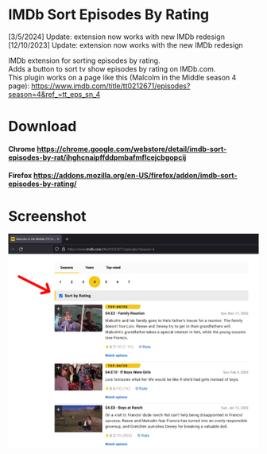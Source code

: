 # IMDb Sort Episodes By Rating  
[3/5/2024] Update: extension now works with new IMDb redesign  
[12/10/2023] Update: extension now works with the new IMDb redesign  

IMDb extension for sorting episodes by rating.  
Adds a button to sort tv show episodes by rating on IMDb.com.  
This plugin works on a page like this (Malcolm in the Middle season 4 page):
https://www.imdb.com/title/tt0212671/episodes?season=4&ref_=tt_eps_sn_4

# Download
#### Chrome https://chrome.google.com/webstore/detail/imdb-sort-episodes-by-rat/ihghcnaipffddpmbafmflcejcbgopcij
#### Firefox https://addons.mozilla.org/en-US/firefox/addon/imdb-sort-episodes-by-rating/

# Screenshot
![Button location](https://github.com/AlexisDrain/IMDb-Sort-Episodes-By-Rating/blob/main/_Promo_Builds_DontZip/screenshots/NewPromo.PNG)  
